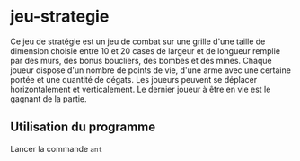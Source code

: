 # jeu-strategie

Ce jeu de stratégie est un jeu de combat sur une grille d'une taille de dimension choisie entre 10 et 20 cases de largeur et de longueur remplie par des murs, des bonus boucliers, des bombes et des mines. Chaque joueur dispose d'un nombre de points de vie, d'une arme avec une certaine portée et une quantité de dégats. Les joueurs peuvent se déplacer horizontalement et verticalement. Le dernier joueur à être en vie est le gagnant de la partie.



## Utilisation du programme
Lancer la commande ``ant``

